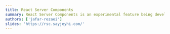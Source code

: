 ```yaml
---
title: React Server Components
summary: React Server Components is an experimental feature being developed by the React team at Facebook. It aims to allow developers to build components that can be rendered on the server and sent over the network to be hydrated on the client side. This approach is different from traditional client-side rendering, where the entire component tree is sent to the client and rendered there. The motivation behind React Server Components is to improve the performance of server-side rendering (SSR) by reducing the amount of JavaScript that needs to be sent to the client. With React Server Components, only the necessary components and data are transmitted, resulting in smaller and faster initial page loads.
authors: ['jafar-rezaei']
slides: 'https://rsc.sayjeyhi.com/'
---
```

